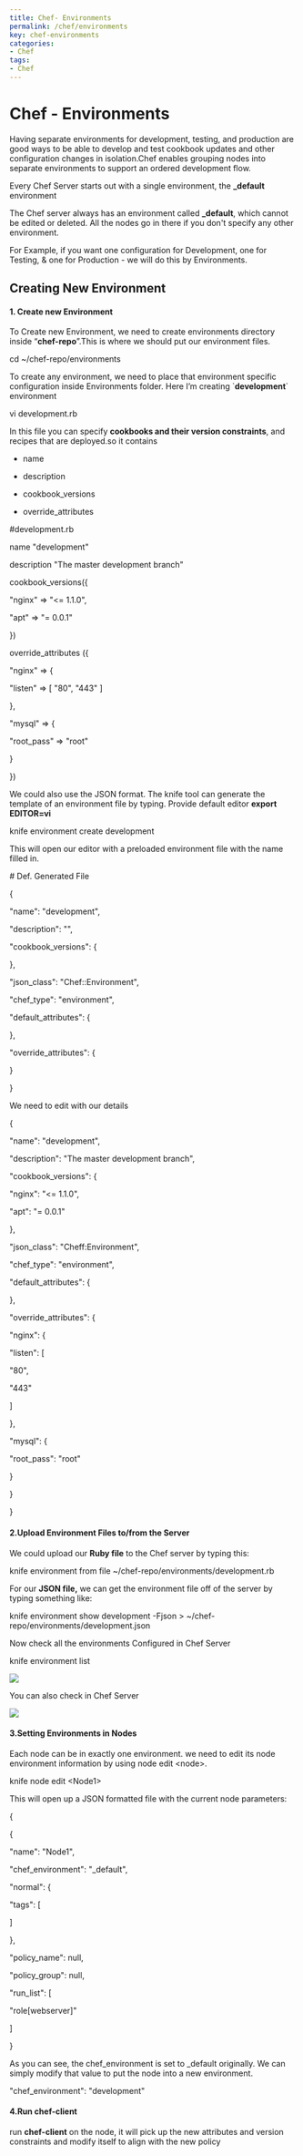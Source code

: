 ```yaml
---
title: Chef- Environments
permalink: /chef/environments
key: chef-environments
categories:
- Chef
tags:
- Chef
---
```


Chef - Environments
===================

Having separate environments for development, testing, and production are good
ways to be able to develop and test cookbook updates and other configuration
changes in isolation.Chef enables grouping nodes into separate environments to
support an ordered development flow.

Every Chef Server starts out with a single environment, the **\_default**
environment

The Chef server always has an environment called **\_default**, which cannot be
edited or deleted. All the nodes go in there if you don't specify any other
environment.

For Example, if you want one configuration for Development, one for Testing, &
one for Production - we will do this by Environments.

Creating New Environment 
-------------------------

#### 1. Create new Environment

To Create new Environment, we need to create environments directory inside
“**chef-repo**”.This is where we should put our environment files.

cd \~/chef-repo/environments

To create any environment, we need to place that environment specific
configuration inside Environments folder. Here I’m creating \`**development**\`
environment

vi development.rb

In this file you can specify **cookbooks and their version constraints**, and
recipes that are deployed.so it contains

-   name

-   description

-   cookbook_versions

-   override_attributes

\#development.rb

name "development"

description "The master development branch"

cookbook_versions({

"nginx" =\> "\<= 1.1.0",

"apt" =\> "= 0.0.1"

})

override_attributes ({

"nginx" =\> {

"listen" =\> [ "80", "443" ]

},

"mysql" =\> {

"root_pass" =\> "root"

}

})

We could also use the JSON format. The knife tool can generate the template of
an environment file by typing. Provide default editor **export EDITOR=vi**

knife environment create development

This will open our editor with a preloaded environment file with the name filled
in.

\# Def. Generated File

{

"name": "development",

"description": "",

"cookbook_versions": {

},

"json_class": "Chef::Environment",

"chef_type": "environment",

"default_attributes": {

},

"override_attributes": {

}

}

We need to edit with our details

{

"name": "development",

"description": "The master development branch",

"cookbook_versions": {

"nginx": "\<= 1.1.0",

"apt": "= 0.0.1"

},

"json_class": "Cheff:Environment",

"chef_type": "environment",

"default_attributes": {

},

"override_attributes": {

"nginx": {

"listen": [

"80",

"443"

]

},

"mysql": {

"root_pass": "root"

}

}

}

#### 2.Upload Environment Files to/from the Server

We could upload our **Ruby file** to the Chef server by typing this:

knife environment from file \~/chef-repo/environments/development.rb

For our **JSON file,** we can get the environment file off of the server by
typing something like:

knife environment show development -Fjson \>
\~/chef-repo/environments/development.json

Now check all the environments Configured in Chef Server

knife environment list

![](media/ce6b86fe0529c1718994744b142f97ca.png)

You can also check in Chef Server

![](media/ed1956f084f245beea2f90252ac3c5dd.png)

#### 3.Setting Environments in Nodes

Each node can be in exactly one environment. we need to edit its node
environment information by using node edit \<node\>.

knife node edit \<Node1\>

This will open up a JSON formatted file with the current node parameters:

{

{

"name": "Node1",

"chef_environment": "_default",

"normal": {

"tags": [

]

},

"policy_name": null,

"policy_group": null,

"run_list": [

"role[webserver]"

]

}

As you can see, the chef_environment is set to \_default originally. We can
simply modify that value to put the node into a new environment.

"chef_environment": "development"

#### 4.Run chef-client

run **chef-client** on the node, it will pick up the new attributes and version
constraints and modify itself to align with the new policy
